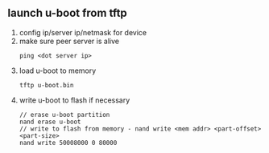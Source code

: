 ## launch u-boot from tftp

1. config ip/server ip/netmask for device
2. make sure peer server is alive
   ```
   ping <dot server ip>
   ```
3. load u-boot to memory
   ```
   tftp u-boot.bin
   ```
4. write u-boot to flash if necessary
   ```
   // erase u-boot partition
   nand erase u-boot
   // write to flash from memory - nand write <mem addr> <part-offset> <part-size>
   nand write 50008000 0 80000
   ```